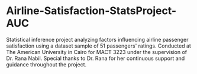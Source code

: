 # Airline-Satisfaction-StatsProject-AUC
Statistical inference project analyzing factors influencing airline passenger satisfaction using a dataset sample of 51 passengers' ratings. Conducted at The American University in Cairo for MACT 3223 under the supervision of Dr. Rana Nabil. Special thanks to Dr. Rana for her continuous support and guidance throughout the project.

